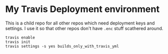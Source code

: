 # My Travis Deployment environment

This is a child repo for all other repos which need deployment keys and
settings. I use it so that other repos don't have `.enc` stuff scathered
around.

	travis enable
	travis init
	travis settings -s yes builds_only_with_travis_yml
